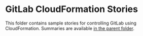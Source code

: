 # GitLab CloudFormation Stories

This folder contains sample stories for controlling GitLab using CloudFormation.
Summaries are available [in the parent folder](../).

